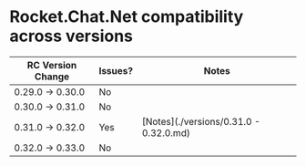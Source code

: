 # Rocket.Chat.Net compatibility across versions

| RC Version Change   | Issues? | Notes                                  |
| --------------      | ------- | -----                                  |
| 0.29.0 -> 0.30.0    | No      |                                        |
| 0.30.0 -> 0.31.0    | No      |                                        |
| 0.31.0 -> 0.32.0    | Yes     | [Notes](./versions/0.31.0 - 0.32.0.md) |
| 0.32.0 -> 0.33.0    | No      |                                        |